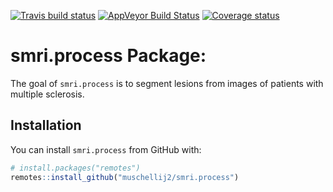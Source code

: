 
[![Travis build status](https://travis-ci.org/muschellij2/smri.process.svg?branch=master)](https://travis-ci.org/muschellij2/smri.process) [![AppVeyor Build Status](https://ci.appveyor.com/api/projects/status/github/muschellij2/smri-process?branch=master&svg=true)](https://ci.appveyor.com/project/muschellij2/smri-process) [![Coverage status](https://coveralls.io/repos/github/muschellij2/smri.process/badge.svg?branch=master)](https://coveralls.io/r/muschellij2/smri.process?branch=master) <!-- README.md is generated from README.Rmd. Please edit that file -->

smri.process Package:
=====================

The goal of `smri.process` is to segment lesions from images of patients with multiple sclerosis.

Installation
------------

You can install `smri.process` from GitHub with:

``` r
# install.packages("remotes")
remotes::install_github("muschellij2/smri.process")
```

